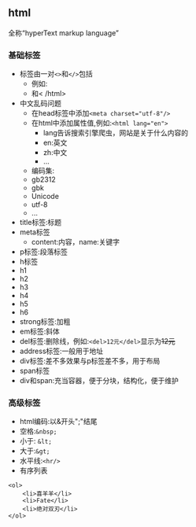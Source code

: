 ## html
全称“hyperText markup language”


### 基础标签
* 标签由一对```<>```和```</>```包括 
	* 例如:
	 * <html >和< /html>
* 中文乱码问题 
	* 在head标签中添加```<meta charset="utf-8"/>```
	* 在html中添加属性值,例如:```<html lang="en">```
		* lang告诉搜索引擎爬虫，网站是关于什么内容的
		 * en:英文
		 * zh:中文
		 * ...
	* 编码集:
	 * gb2312
	 * gbk
	 * Unicode
	 * utf-8
	 * ...
* title标签:标题
* meta标签
	* content:内容，name:关键字
* p标签:段落标签
* h标签
 * h1
 * h2
 * h3
 * h4
 * h5
 * h6
* strong标签:加粗
* em标签:斜体
* del标签:删除线，例如:```<del>12元</del>```显示为<del>12元</del>
* address标签:一般用于地址
* div标签:差不多效果与p标签差不多，用于布局
* span标签
* div和span:充当容器，便于分块，结构化，便于维护

### 高级标签
* html编码:以&开头";"结尾
 * 空格:```&nbsp;```
 * 小于:	```&lt;```
 * 大于:```&gt;```
 * 水平线:```<hr/>```
* 有序列表
```
<ol>
	<li>喜羊羊</li>
	<li>Fate</li>
	<li>绝对双刃</li>
</ol>
```

